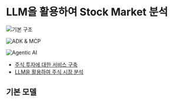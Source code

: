 # LLM을 활용하여 Stock Market 분석

![기본 구조](https://www.sayouzone.com/resource/images/blog/stock_analysis_basis.png)

![ADK & MCP](https://www.sayouzone.com/resource/images/blog/stock_analysis_agents.png)

![Agentic AI](https://www.sayouzone.com/resource/images/blog/stock_analysis_agentic_ai.png)

- [주식 투자에 대한 서비스 구축](https://www.sayouzone.com/blog/stocks_investment_service_development)
- [LLM을 활용하여 주식 시장 분석](https://www.sayouzone.com/blog/stocks_overview)

## 기본 모델

##

##